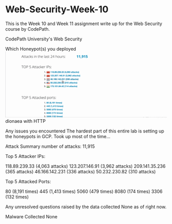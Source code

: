 # Web-Security-Week-10
This is the Week 10 and Week 11 assignment write up for the Web Security course by CodePath.

CodePath University's Web Security



Which Honeypot(s) you deployed
![](./HoneyPot.gif)
dionaea with HTTP


Any issues you encountered
The hardest part of this entire lab is setting up the honeypots in GCP. Took up most of the time...

Attack Summary
number of attacks: 11,915

Top 5 Attacker IPs:

118.89.239.33 (4,063 attacks)
123.207.146.91 (3,962 attacks)
209.141.35.236 (365 attacks)
46.166.142.231 (336 attacks)
50.232.230.82 (310 attacks)

Top 5 Attacked Ports:

80 (8,191 times)
445 (1,413 times)
5060 (479 times)
8080 (174 times)
3306 (132 times)

Any unresolved questions raised by the data collected
None as of right now.

Malware Collected
None
